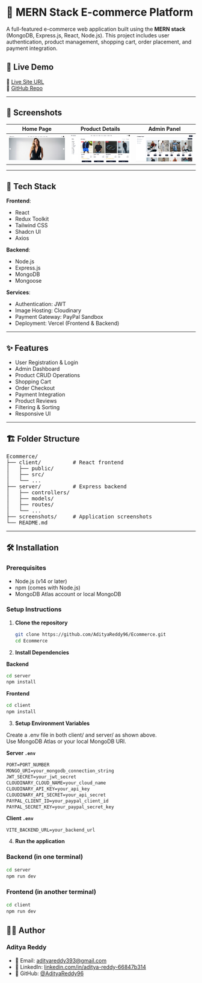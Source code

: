 # 🛒 MERN Stack E-commerce Platform

A full-featured e-commerce web application built using the **MERN stack** (MongoDB, Express.js, React, Node.js). This project includes user authentication, product management, shopping cart, order placement, and payment integration.

## 🚀 Live Demo

🔗 [Live Site URL](https://ecommerce-frontend-two-gamma.vercel.app/)  
🔗 [GitHub Repo](https://github.com/AdityaReddy96/Ecommerce.git)

---

## 📸 Screenshots

| Home Page                       | Product Details                        | Admin Panel                       |
| ------------------------------- | -------------------------------------- | --------------------------------- |
| ![Home](./screenshots/home.png) | ![Product](./screenshots/products.png) | ![Admin](./screenshots/admin.png) |

---

## 🧰 Tech Stack

**Frontend**:

- React
- Redux Toolkit
- Tailwind CSS
- Shadcn UI
- Axios

**Backend**:

- Node.js
- Express.js
- MongoDB
- Mongoose

**Services**:

- Authentication: JWT
- Image Hosting: Cloudinary
- Payment Gateway: PayPal Sandbox
- Deployment: Vercel (Frontend & Backend)

---

## ✨ Features

- User Registration & Login
- Admin Dashboard
- Product CRUD Operations
- Shopping Cart
- Order Checkout
- Payment Integration
- Product Reviews
- Filtering & Sorting
- Responsive UI

---

## 🏗️ Folder Structure

<pre>
Ecommerce/
├── client/          # React frontend
│   ├── public/
│   ├── src/
│   └── ...
├── server/          # Express backend
│   ├── controllers/
│   ├── models/
│   ├── routes/
│   └── ...
├── screenshots/     # Application screenshots
└── README.md
</pre>

---

## 🛠️ Installation

### Prerequisites

- Node.js (v14 or later)
- npm (comes with Node.js)
- MongoDB Atlas account or local MongoDB

### Setup Instructions

1. **Clone the repository**

   ```bash
   git clone https://github.com/AdityaReddy96/Ecommerce.git
   cd Ecommerce

   ```

2. **Install Dependencies**

**Backend**

```bash
cd server
npm install
```

**Frontend**

```bash
cd client
npm install
```

3. **Setup Environment Variables**

Create a .env file in both client/ and server/ as shown above.<br/>
Use MongoDB Atlas or your local MongoDB URI.

**Server `.env`**

```env
PORT=PORT_NUMBER
MONGO_URI=your_mongodb_connection_string
JWT_SECRET=your_jwt_secret
CLOUDINARY_CLOUD_NAME=your_cloud_name
CLOUDINARY_API_KEY=your_api_key
CLOUDINARY_API_SECRET=your_api_secret
PAYPAL_CLIENT_ID=your_paypal_client_id
PAYPAL_SECRET_KEY=your_paypal_secret_key
```

**Client `.env`**

```env
VITE_BACKEND_URL=your_backend_url
```

4. **Run the application**

### Backend (in one terminal)

```bash
cd server
npm run dev
```

### Frontend (in another terminal)

```bash
cd client
npm run dev
```

## 🙋‍♂️ Author

### Aditya Reddy

- 📧 Email: [adityareddy393@gmail.com](mailto:adityareddy393@gmail.com)
- 🔗 LinkedIn: [linkedin.com/in/aditya-reddy-66847b314](https://www.linkedin.com/in/aditya-reddy-66847b314)
- 🐙 GitHub: [@AdityaReddy96](https://github.com/AdityaReddy96)
